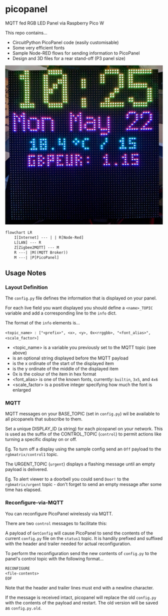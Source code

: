 # picopanel
MQTT fed RGB LED Panel via Raspberry Pico W

This repo contains...
 * CircuitPython PicoPanel code (easily customisable)
 * Some very efficient fonts
 * Sample Node-RED flows for sending information to PicoPanel
 * Design and 3D files for a rear stand-off (P3 panel size)
  
![Screenshot](PicoPanel20230522.jpg)

```mermaid
flowchart LR
    I[Internet] --- | | R[Node-Red]
    L[LAN] --- R
    Z[Zigbee2MQTT] --- M
    R ---| |M((MQTT Broker))
    M ---| |P[PicoPanel]
```

## Usage Notes

### Layout Definition
The `config.py` file defines the information that is displayed on your panel.

For each live field you want displayed you should define a `<name>_TOPIC` variable and add a 
corresponding line to the `info` dict.

The format of the `info` elements is...

`<topic_name> : ["<prefix>", <x>, <y>, 0x<rrggbb>, "<font_alias>", <scale_factor>]`

* <topic_name> is a variable you previously set to the MQTT topic (see above)
* <prefix> is an optional string displayed before the MQTT payload
* <x> is the x ordinate of the start of the displayed item
* <y> is the y ordinate of the middle of the displayed item
* 0x<rrggbb> is the colour of the item in hex format
* <font_alias> is one of the known fonts, currently: `builtin`, `3x5`, and `4x6`
* <scale_factor> is a positive integer specifying how much the font is enlarged

### MQTT
MQTT messages on your BASE_TOPIC (set in `config.py`) wil be available to all picopanels that subscribe to them.

Set a unique DISPLAY_ID (a string) for each picopanel on your network.
This is used as the suffix of the CONTROL_TOPIC (`control`) to permit actions like turning a specific display on or off.

Eg. To turn off a display using the sample config send an `Off` payload to the `rgbmatrix/control1` topic.

The URGENT_TOPIC (`urgent`) displays a flashing message until an empty payload is delivered.

Eg. To alert viewer to a doorbell you could send `Door!` to the `rgbmatrix/urgent` topic - don't forget
to send an empty message after some time has elapsed.

### Reconfigure-via-MQTT
You can reconfigure PicoPanel wirelessly via MQTT.

There are two `control` messages to facilitate this:

A payload of `GetConfig` will cause PicoPanel to send the contents of the current `config.py` file on the `status1` topic.  It is handily prefixed and suffixed with the header and trailer needed for actual reconfiguration.

To perform the reconfiguration send the new contents of `config.py` to the panel's control topic with the following format...
```
RECONFIGURE
<file-contents>
EOF
```
Note that the header and trailer lines must end with a newline character.

If the message is received intact, picopanel will replace the old `config.py` with the contents of the payload and restart.
The old version will be saved as `config.py.old`.
